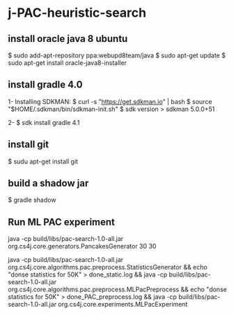 # j-PAC-heuristic-search

install oracle java 8 ubuntu
-----------------------------

$ sudo add-apt-repository ppa:webupd8team/java
$ sudo apt-get update
$ sudo apt-get install oracle-java8-installer

install gradle 4.0
-------------------
1- Installing SDKMAN:
	$ curl -s "https://get.sdkman.io" | bash
	$ source "$HOME/.sdkman/bin/sdkman-init.sh"
	$ sdk version
		> sdkman 5.0.0+51
 
2- $ sdk install gradle 4.1

install git
------------
$ sudu apt-get install git

build a shadow jar
------------------
$ gradle shadow



Run ML PAC experiment
---------------------
java -cp build/libs/pac-search-1.0-all.jar org.cs4j.core.generators.PancakesGenerator 30 30 


java -cp build/libs/pac-search-1.0-all.jar org.cs4j.core.algorithms.pac.preprocess.StatisticsGenerator && echo "donse statistics for 50K" > done_static.log && java -cp build/libs/pac-search-1.0-all.jar org.cs4j.core.algorithms.pac.preprocess.MLPacPreprocess && echo "donse statistics for 50K" > done_PAC_preprocess.log && java -cp build/libs/pac-search-1.0-all.jar org.cs4j.core.experiments.MLPacExperiment